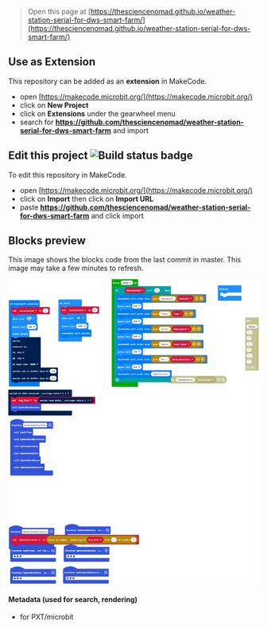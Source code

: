 
> Open this page at [https://thesciencenomad.github.io/weather-station-serial-for-dws-smart-farm/](https://thesciencenomad.github.io/weather-station-serial-for-dws-smart-farm/)

## Use as Extension

This repository can be added as an **extension** in MakeCode.

* open [https://makecode.microbit.org/](https://makecode.microbit.org/)
* click on **New Project**
* click on **Extensions** under the gearwheel menu
* search for **https://github.com/thesciencenomad/weather-station-serial-for-dws-smart-farm** and import

## Edit this project ![Build status badge](https://github.com/thesciencenomad/weather-station-serial-for-dws-smart-farm/workflows/MakeCode/badge.svg)

To edit this repository in MakeCode.

* open [https://makecode.microbit.org/](https://makecode.microbit.org/)
* click on **Import** then click on **Import URL**
* paste **https://github.com/thesciencenomad/weather-station-serial-for-dws-smart-farm** and click import

## Blocks preview

This image shows the blocks code from the last commit in master.
This image may take a few minutes to refresh.

![A rendered view of the blocks](https://github.com/thesciencenomad/weather-station-serial-for-dws-smart-farm/raw/master/.github/makecode/blocks.png)

#### Metadata (used for search, rendering)

* for PXT/microbit
<script src="https://makecode.com/gh-pages-embed.js"></script><script>makeCodeRender("{{ site.makecode.home_url }}", "{{ site.github.owner_name }}/{{ site.github.repository_name }}");</script>
